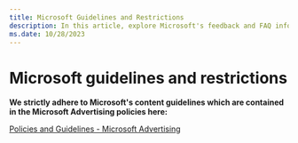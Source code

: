 ```yaml
---
title: Microsoft Guidelines and Restrictions
description: In this article, explore Microsoft's feedback and FAQ information in the Microsoft Advertising policies.
ms.date: 10/28/2023
---
```


# Microsoft guidelines and restrictions

**We strictly adhere to Microsoft's content guidelines which are contained in the Microsoft Advertising policies here:**

[Policies and Guidelines - Microsoft Advertising](https://about.ads.microsoft.com/en-us/policies/home)
